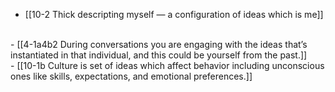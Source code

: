- [[10-2 Thick descripting myself — a configuration of ideas which is me]]
<br>
- [[4-1a4b2 During conversations you are engaging with the ideas that’s instantiated in that individual, and this could be yourself from the past.]]
<br>
- [[10-1b Culture is set of ideas which affect behavior including unconscious ones like skills, expectations, and emotional preferences.]]

